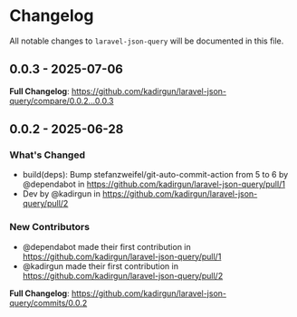 # Changelog

All notable changes to `laravel-json-query` will be documented in this file.

## 0.0.3 - 2025-07-06

**Full Changelog**: https://github.com/kadirgun/laravel-json-query/compare/0.0.2...0.0.3

## 0.0.2 - 2025-06-28

### What's Changed

* build(deps): Bump stefanzweifel/git-auto-commit-action from 5 to 6 by @dependabot in https://github.com/kadirgun/laravel-json-query/pull/1
* Dev by @kadirgun in https://github.com/kadirgun/laravel-json-query/pull/2

### New Contributors

* @dependabot made their first contribution in https://github.com/kadirgun/laravel-json-query/pull/1
* @kadirgun made their first contribution in https://github.com/kadirgun/laravel-json-query/pull/2

**Full Changelog**: https://github.com/kadirgun/laravel-json-query/commits/0.0.2
